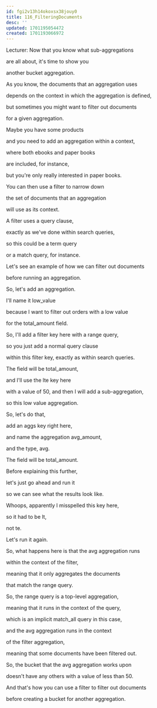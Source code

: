 ```yaml
---
id: fgi2v13h14okoxsx38jouy0
title: 116_FilteringDocuments
desc: ''
updated: 1701195054472
created: 1701193066972
---
```

Lecturer: Now that you know what sub-aggregations

are all about, it's time to show you

another bucket aggregation.

As you know, the documents that an aggregation uses

depends on the context in which the aggregation is defined,

but sometimes you might want to filter out documents

for a given aggregation.

Maybe you have some products

and you need to add an aggregation within a context,

where both ebooks and paper books

are included, for instance,

but you're only really interested in paper books.

You can then use a filter to narrow down

the set of documents that an aggregation

will use as its context.

A filter uses a query clause,

exactly as we've done within search queries,

so this could be a term query

or a match query, for instance.

Let's see an example of how we can filter out documents

before running an aggregation.

So, let's add an aggregation.

I'll name it low_value

because I want to filter out orders with a low value

for the total_amount field.

So, I'll add a filter key here with a range query,

so you just add a normal query clause

within this filter key, exactly as within search queries.

The field will be total_amount,

and I'll use the lte key here

with a value of 50, and then I will add a sub-aggregation,

so this low value aggregation.

So, let's do that,

add an aggs key right here,

and name the aggregation avg_amount,

and the type, avg.

The field will be total_amount.

Before explaining this further,

let's just go ahead and run it

so we can see what the results look like.

Whoops, apparently I misspelled this key here,

so it had to be lt,

not te.

Let's run it again.

So, what happens here is that the avg aggregation runs

within the context of the filter,

meaning that it only aggregates the documents

that match the range query.

So, the range query is a top-level aggregation,

meaning that it runs in the context of the query,

which is an implicit match_all query in this case,

and the avg aggregation runs in the context

of the filter aggregation,

meaning that some documents have been filtered out.

So, the bucket that the avg aggregation works upon

doesn't have any others with a value of less than 50.

And that's how you can use a filter to filter out documents

before creating a bucket for another aggregation.

